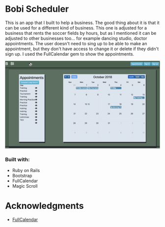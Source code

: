 # Bobi Scheduler
This is an app that I built to help a business. The good thing about it is that it can be used for a different kind of business. This one is adjusted for a business that rents the soccer fields by hours, but as I mentioned it can be adjusted to other businesses too... for example dancing studio, doctor appointments. The user doesn't need to sing up to be able to make an appointment, but they don't have access to change it or delete if they didn't sign up. I used the FullCalendar gem to show the appointments.

![Bobi Scheduler](/bobischeduler.png)







### Built with:
* Ruby on Rails
* Bootstrap
* FullCalendar
* Magic Scroll

# Acknowledgments

* [FullCalendar](https://fullcalendar.io/)

